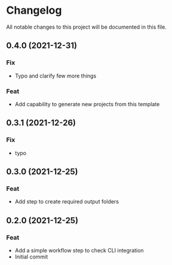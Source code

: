 # Changelog
All notable changes to this project will be documented in this file.
## 0.4.0 (2021-12-31)

### Fix

- Typo and clarify few more things

### Feat

- Add capability to generate new projects from this template

## 0.3.1 (2021-12-26)

### Fix

- typo

## 0.3.0 (2021-12-25)

### Feat

- Add step to create required output folders

## 0.2.0 (2021-12-25)

### Feat

- Add a simple workflow step to check CLI integration
- Initial commit
